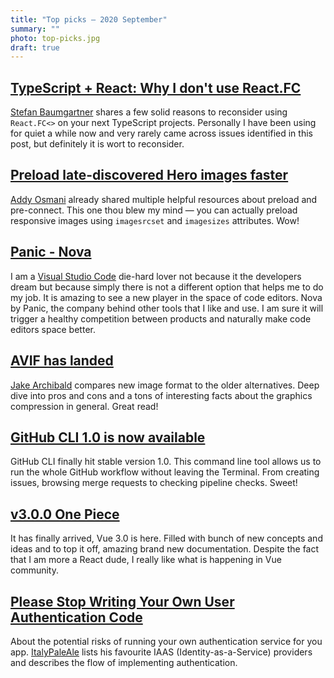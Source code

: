 ```yaml
---
title: "Top picks — 2020 September"
summary: ""
photo: top-picks.jpg
draft: true
---
```


## [TypeScript + React: Why I don't use React.FC](https://fettblog.eu/typescript-react-why-i-dont-use-react-fc/)

[Stefan Baumgartner](https://twitter.com/ddprrt) shares a few solid reasons to reconsider using `React.FC<>` on your next TypeScript projects. Personally I have been using for quiet a while now and very rarely came across issues identified in this post, but definitely it is wort to reconsider.

## [Preload late-discovered Hero images faster](https://addyosmani.com/blog/preload-hero-images/)

[Addy Osmani](https://twitter.com/addyosmani/) already shared multiple helpful resources about preload and pre-connect. This one thou blew my mind — you can actually preload responsive images using `imagesrcset` and `imagesizes` attributes. Wow!

## [Panic - Nova](https://nova.app)

I am a [Visual Studio Code](https://code.visualstudio.com) die-hard lover not because it the developers dream but because simply there is not a different option that helps me to do my job. It is amazing to see a new player in the space of code editors. Nova by Panic, the company behind other tools that I like and use. I am sure it will trigger a healthy competition between products and naturally make code editors space better.

## [AVIF has landed](https://jakearchibald.com/2020/avif-has-landed/)

[Jake Archibald](https://twitter.com/jaffathecake) compares new image format to the older alternatives. Deep dive into pros and cons and a tons of interesting facts about the graphics compression in general. Great read!

## [GitHub CLI 1.0 is now available](https://github.blog/2020-09-17-github-cli-1-0-is-now-available/)

GitHub CLI finally hit stable version 1.0. This command line tool allows us to run the whole GitHub workflow without leaving the Terminal. From creating issues, browsing merge requests to checking pipeline checks. Sweet!

## [v3.0.0 One Piece](https://github.com/vuejs/vue-next/releases/tag/v3.0.0)

It has finally arrived, Vue 3.0 is here. Filled with bunch of new concepts and ideas and to top it off, amazing brand new documentation. Despite the fact that I am more a React dude, I really like what is happening in Vue community. 

## [Please Stop Writing Your Own User Authentication Code](https://medium.com/better-programming/stop-writing-your-own-user-authentication-code-e8bb50388ec4)

About the potential risks of running your own authentication service for you app. [ItalyPaleAle](https://twitter.com/ItalyPaleAle) lists his favourite IAAS (Identity-as-a-Service) providers and describes the flow of implementing authentication.

